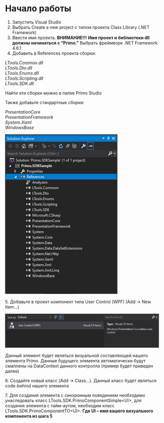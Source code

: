 # Начало работы

1. Запустить Visual Studio
2. Выбрать Create a new project с типом проекта Class Library (.NET Framework)
3. Ввести имя проекта. **ВНИМАНИЕ!!!** **Имя проект и библиотеки dll должны начинаться с “Primo.”** Выбрать фреймворк .NET Framework 4.6.1
4. Добавить в References проекта сборки:

_LTools.Common.dll_\
_LTools.Dto.dll_\
_LTools.Enums.dll_\
_LTools.Scripting.dll_\
_LTools.SDK.dll_

Найти эти сборки можно в папке Primo Studio

Также добавьте стандартные сборки:

_PresentationCore_\
_PresentationFramework_\
_System.Xaml_\
_WindowsBase_

![](<../../.gitbook/assets/0 (25).png>)

5\.  Добавьте в проект компонент типа User Control (WPF) (Add -> New Item…)

![](<../../.gitbook/assets/1 (2).png>)

Данный элемент будет являться визуальной составляющей нашего элемента Primo. Данные будущего элемента автоматически будут смаплены на DataContext данного контролла (пример будет приведен далее)

6\.  Создайте новый класс (Add -> Class…). Данный класс будет являться code-behind нашего элемента

7\.  Для создания элемента с синхронным поведением необходимо унаследовать класс LTools.SDK.PrimoComponentSimple\<UI>, для создания элемента с тайм-аутом, необходим класс LTools.SDK.PrimoComponentTO\<UI>. **Где UI – имя вашего визуального компонента из шага 5**
